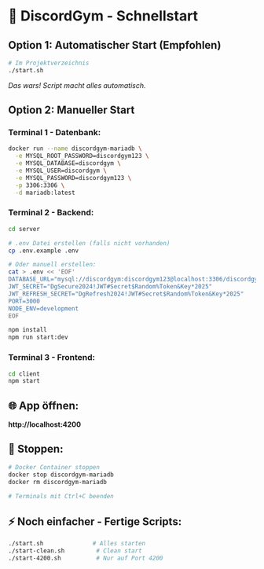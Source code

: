 # 🚀 DiscordGym - Schnellstart

## Option 1: Automatischer Start (Empfohlen)
```bash
# Im Projektverzeichnis
./start.sh
```
*Das wars! Script macht alles automatisch.*

## Option 2: Manueller Start

### Terminal 1 - Datenbank:
```bash
docker run --name discordgym-mariadb \
  -e MYSQL_ROOT_PASSWORD=discordgym123 \
  -e MYSQL_DATABASE=discordgym \
  -e MYSQL_USER=discordgym \
  -e MYSQL_PASSWORD=discordgym123 \
  -p 3306:3306 \
  -d mariadb:latest
```

### Terminal 2 - Backend:
```bash
cd server

# .env Datei erstellen (falls nicht vorhanden)
cp .env.example .env

# Oder manuell erstellen:
cat > .env << 'EOF'
DATABASE_URL="mysql://discordgym:discordgym123@localhost:3306/discordgym"
JWT_SECRET="DgSecure2024!JWT#Secret$Random%Token&Key*2025"
JWT_REFRESH_SECRET="DgRefresh2024!JWT#Secret$Random%Token&Key*2025"
PORT=3000
NODE_ENV=development
EOF

npm install
npm run start:dev
```

### Terminal 3 - Frontend:
```bash
cd client  
npm start
```

## 🌐 App öffnen:
**http://localhost:4200**

## 🛑 Stoppen:
```bash
# Docker Container stoppen
docker stop discordgym-mariadb
docker rm discordgym-mariadb

# Terminals mit Ctrl+C beenden
```

## ⚡ Noch einfacher - Fertige Scripts:
```bash
./start.sh              # Alles starten
./start-clean.sh         # Clean start
./start-4200.sh          # Nur auf Port 4200
```
